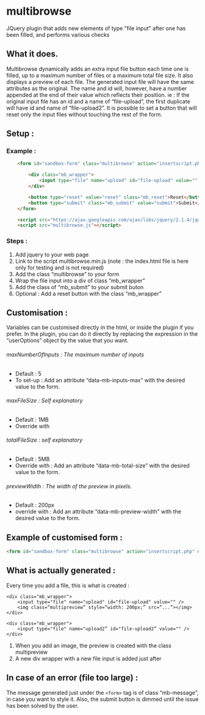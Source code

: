 # multibrowse
JQuery plugin that adds new elements of type "file input" after one has been filled, and performs various checks

## What it does.
Multibrowse dynamically adds an extra input file button each time one is filled, up to a maximum number of files or a maximum total file size. It also displays a preview of each file.
The generated input file will have the same attributes as the original. The name and id will, however, have a number appended at the end of their value which reflects their position. ie : If the original input file has an id and a name of “file-upload”, the first duplicate will have id and name of “file-upload2”.
It is possible to set a button that will reset only the input files without touching the rest of the form.

## Setup :

### Example :

```html
	<form id="sandbox-form" class="multibrowse" action="insertscript.php" method="post">

		<div class="mb_wrapper">
			<input type="file" name="upload" id="file-upload" value="" />
		</div>

		<button type="reset" value="reset" class="mb_reset">Reset</button>
		<button type="submit" class="mb_submit" value="submit">Submit</button>
	</form>

	<script src="https://ajax.googleapis.com/ajax/libs/jquery/2.1.4/jquery.min.js"></script>
	<script src="multibrowse.js"></script>
```

### Steps :

1. Add jquery to your web page
2. Link to the script multibrowse.min.js (note : the index.html file is here only for testing and is not required)
3. Add the class “multibrowse” to your form
4. Wrap the file input into a div of class “mb_wrapper”
5. Add the class of “mb_submit” to your submit buton
6. Optional : Add a reset button with the class “mb_wrapper”

## Customisation :

Variables can be customised directly in the html, or inside the plugin if you prefer.
In the plugin, you can do it directly by replacing the expression in the “userOptions” object by the value that you want.

###### maxNumberOfInputs : The maximum number of inputs
- Default : 5
- To set-up : Add an attribute “data-mb-inputs-max” with the desired value to the form.

###### maxFileSize : Self explanatory
- Default : 1MB
- Override with  <input type="hidden" name="MAX_FILE_SIZE" value="500000" />

###### totalFileSize : self explanatory
- Default : 5MB
- Override with : Add an attribute “data-mb-total-size” with the desired value to the form.

###### previewWidth : The width of the preview in pixels.
- Default : 200px
- override with : Add an attribute “data-mb-preview-width” with the desired value to the form.

## Example of customised form :

```html
<form id="sandbox-form" class="multibrowse" action="insertscript.php" method="post" mb-inputs-max=“20” data-mb-total-size=“10000000 ” data-mb-preview-width="400">
```

## What is actually generated :

Every time you add a file, this is what is created :

	<div class="mb_wrapper">
		<input type="file" name="upload" id="file-upload" value="" />
		<img class=“multipreview” style=“width: 200px;” src=“...”></img>
	</div>

	<div class="mb_wrapper">
		<input type="file" name="upload2” id="file-upload2” value="" />
	</div>


1. When you add an image, the preview is created with the class multipreview
2. A new div wrapper with a new file input is added just after

## In case of an error (file too large) :

The message generated just under the `<form>` tag is of class “mb-message”, in case you want to style it.
Also, the submit button is dimmed until the issue has been solved by the user.
